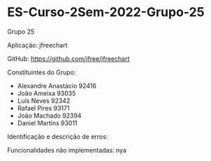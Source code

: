 # ES-Curso-2Sem-2022-Grupo-25

Grupo 25 

Aplicação: jfreechart

GitHub: https://github.com/jfree/jfreechart

Constituintes do Grupo:
  - Alexandre Anastácio 92416
  - João Ameixa 93035
  - Luís Neves 92342
  - Rafael Pires 93171
  - João Machado 92394
  - Daniel Martins 93011

Identificação e descrição de erros:


Funcionalidades não implementadas: nya
